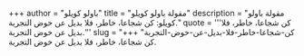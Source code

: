 +++
author = "باولو كويلو"
title = "مقولة باولو كويلو"
description = "مقولة باولو كويلو: كن شجاعا، خاطر، فلا بديل عن خوض التجربة."
quote = '''كن شجاعا، خاطر، فلا بديل عن خوض التجربة.''' 
slug = "كن-شجاعا-خاطر-فلا-بديل-عن-خوض-التجربة"
+++
كن شجاعا، خاطر، فلا بديل عن خوض التجربة.
